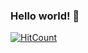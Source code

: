 ### Hello world! 👋

[![HitCount](http://hits.dwyl.com/riteshgcoder/riteshgcoder.svg)](http://hits.dwyl.com/riteshgcoder/riteshgcoder)
<!--
**riteshgcoder/riteshgcoder** is a ✨ _special_ ✨ repository because its `README.md` (this file) appears on your GitHub profile.

Here are some ideas to get you started:

- 
- 🌱 I am a passonate python developer and Data Analyst.
-  Learning everyday, currently learning to Machine Learning from Coursera.
- 🤔 I am always looking for challenging work opportunity ahead.
- 💬 Ask me about ...
- 📫 How to reach me:guptaritesh1410@gmail.com
n
- 😄 Pronouns: ...He/his
- ⚡ 
-->

